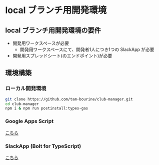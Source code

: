 # local ブランチ用開発環境

## local ブランチ用開発環境の要件

- 開発用ワークスペースが必要
  - 開発用ワークスペースにて、開発者1人につき1つの SlackApp が必要
- 開発用スプレッドシート(のエンドポイント)が必要

## 環境構築

### ローカル開発環境

```zsh
git clone https://github.com/tam-bourine/club-manager.git
cd club-manager
npm i & npm run postinstall:types-gas
```

### Google Apps Script

[こちら](gas.local.md)

### SlackApp (Bolt for TypeScript)

[こちら](slack.local.md)

